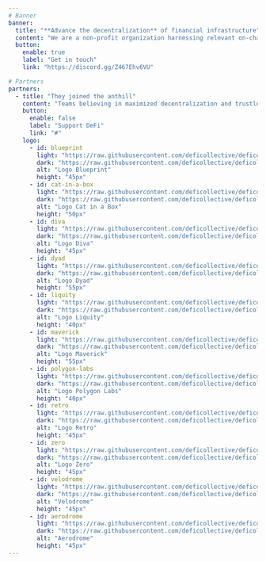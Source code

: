 ```yaml
---
# Banner
banner:
  title: "**Advance the decentralization** of financial infrastructure"
  content: "We are a non-profit organization harnessing relevant on-chain and off-chain resources to support decentralized finance (DeFi) on its mission to transform financial services into a secure, transparent and inclusive public infrastructure."
  button:
    enable: true
    label: "Get in touch"
    link: "https://discord.gg/Z467Ehv6VU"

# Partners
partners:
  - title: "They joined the anthill"
    content: "Teams believing in maximized decentralization and trustless support the DeFi Collective's mission and vision with donations and loans. Join them !"
    button:
      enable: false
      label: "Support DeFi"
      link: "#"
    logo:
      - id: blueprint
        light: "https://raw.githubusercontent.com/deficollective/deficollective.github.io/main/assets/images/partners/blueprint-light.svg"
        dark: "https://raw.githubusercontent.com/deficollective/deficollective.github.io/main/assets/images/partners/blueprint-dark.svg"
        alt: "Logo Blueprint"
        height: "45px"
      - id: cat-in-a-box
        light: "https://raw.githubusercontent.com/deficollective/deficollective.github.io/main/assets/images/partners/cat-in-a-box-light.svg"
        dark: "https://raw.githubusercontent.com/deficollective/deficollective.github.io/main/assets/images/partners/cat-in-a-box-dark.svg"
        alt: "Logo Cat in a Box"
        height: "50px"
      - id: diva
        light: "https://raw.githubusercontent.com/deficollective/deficollective.github.io/main/assets/images/partners/diva-light.svg"
        dark: "https://raw.githubusercontent.com/deficollective/deficollective.github.io/main/assets/images/partners/diva-dark.svg"
        alt: "Logo Diva"
        height: "45px"
      - id: dyad
        light: "https://raw.githubusercontent.com/deficollective/deficollective.github.io/main/assets/images/partners/dyad-light.svg"
        dark: "https://raw.githubusercontent.com/deficollective/deficollective.github.io/main/assets/images/partners/dyad-dark.svg"
        alt: "Logo Dyad"
        height: "55px"
      - id: liquity
        light: "https://raw.githubusercontent.com/deficollective/deficollective.github.io/main/assets/images/partners/liquity-light.svg"
        dark: "https://raw.githubusercontent.com/deficollective/deficollective.github.io/main/assets/images/partners/liquity-dark.svg"
        alt: "Logo Liquity"
        height: "40px"
      - id: maverick
        light: "https://raw.githubusercontent.com/deficollective/deficollective.github.io/main/assets/images/partners/maverick-light.svg"
        dark: "https://raw.githubusercontent.com/deficollective/deficollective.github.io/main/assets/images/partners/maverick-dark.svg"
        alt: "Logo Maverick"
        height: "55px"
      - id: polygon-labs
        light: "https://raw.githubusercontent.com/deficollective/deficollective.github.io/main/assets/images/partners/polygon-labs-light.svg"
        dark: "https://raw.githubusercontent.com/deficollective/deficollective.github.io/main/assets/images/partners/polygon-labs-dark.svg"
        alt: "Logo Polygon Labs"
        height: "40px"
      - id: retro
        light: "https://raw.githubusercontent.com/deficollective/deficollective.github.io/main/assets/images/partners/retro-light.svg"
        dark: "https://raw.githubusercontent.com/deficollective/deficollective.github.io/main/assets/images/partners/retro-dark.svg"
        alt: "Logo Retro"
        height: "45px"
      - id: zero
        light: "https://raw.githubusercontent.com/deficollective/deficollective.github.io/main/assets/images/partners/zero-light.svg"
        dark: "https://raw.githubusercontent.com/deficollective/deficollective.github.io/main/assets/images/partners/zero-dark.svg"
        alt: "Logo Zero"
        height: "45px"
      - id: velodrome
        light: "https://raw.githubusercontent.com/deficollective/deficollective.github.io/main/assets/images/partners/velodrome-dark.svg"
        dark: "https://raw.githubusercontent.com/deficollective/deficollective.github.io/main/assets/images/partners/velodrome-light.svg"
        alt: "Velodrome"
        height: "45px"
      - id: aerodrome
        light: "https://raw.githubusercontent.com/deficollective/deficollective.github.io/main/assets/images/partners/aerodrome-dark.svg"
        dark: "https://raw.githubusercontent.com/deficollective/deficollective.github.io/main/assets/images/partners/aerodrome-light.svg"
        alt: "Aerodrome"
        height: "45px"
---
```

